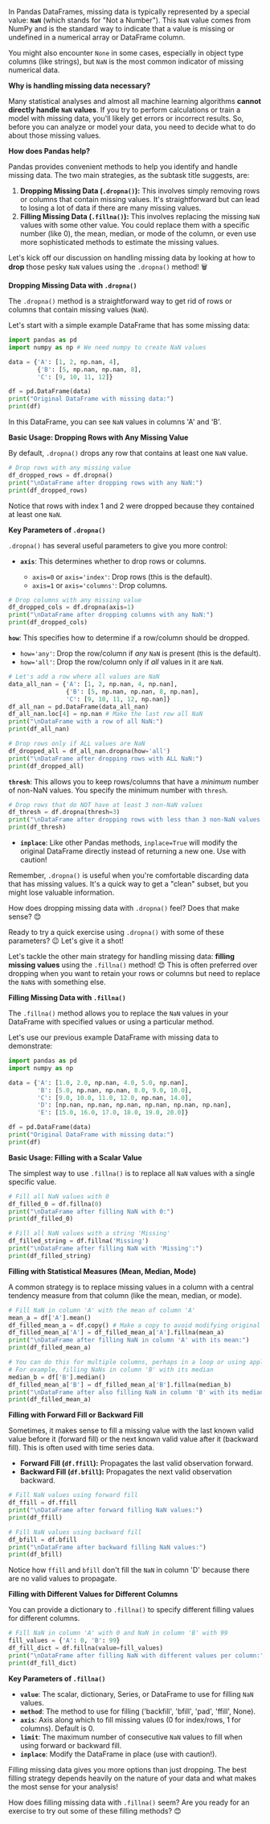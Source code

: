In Pandas DataFrames, missing data is typically represented by a special value: **`NaN`** (which stands for "Not a Number"). This `NaN` value comes from NumPy and is the standard way to indicate that a value is missing or undefined in a numerical array or DataFrame column.

You might also encounter `None` in some cases, especially in object type columns (like strings), but `NaN` is the most common indicator of missing numerical data.

**Why is handling missing data necessary?**

Many statistical analyses and almost all machine learning algorithms **cannot directly handle `NaN` values**. If you try to perform calculations or train a model with missing data, you'll likely get errors or incorrect results. So, before you can analyze or model your data, you need to decide what to do about those missing values.

**How does Pandas help?**

Pandas provides convenient methods to help you identify and handle missing data. The two main strategies, as the subtask title suggests, are:

1. **Dropping Missing Data (`.dropna()`):** This involves simply removing rows or columns that contain missing values. It's straightforward but can lead to losing a lot of data if there are many missing values.
2. **Filling Missing Data (`.fillna()`):** This involves replacing the missing `NaN` values with some other value. You could replace them with a specific number (like 0), the mean, median, or mode of the column, or even use more sophisticated methods to estimate the missing values.

Let's kick off our discussion on handling missing data by looking at how to **drop** those pesky `NaN` values using the `.dropna()` method! 🗑️

**Dropping Missing Data with `.dropna()`**

The `.dropna()` method is a straightforward way to get rid of rows or columns that contain missing values (`NaN`).

Let's start with a simple example DataFrame that has some missing data:

```python
import pandas as pd
import numpy as np # We need numpy to create NaN values

data = {'A': [1, 2, np.nan, 4],
        {'B': [5, np.nan, np.nan, 8],
        'C': [9, 10, 11, 12]}

df = pd.DataFrame(data)
print("Original DataFrame with missing data:")
print(df)
```

In this DataFrame, you can see `NaN` values in columns 'A' and 'B'.

**Basic Usage: Dropping Rows with Any Missing Value**

By default, `.dropna()` drops any row that contains at least one `NaN` value.

```python
# Drop rows with any missing value
df_dropped_rows = df.dropna()
print("\nDataFrame after dropping rows with any NaN:")
print(df_dropped_rows)
```

Notice that rows with index 1 and 2 were dropped because they contained at least one `NaN`.

**Key Parameters of `.dropna()`**

`.dropna()` has several useful parameters to give you more control:

- **`axis`**: This determines whether to drop rows or columns.
    
    - `axis=0` or `axis='index'`: Drop rows (this is the default).
    - `axis=1` or `axis='columns'`: Drop columns.

```python
# Drop columns with any missing value
df_dropped_cols = df.dropna(axis=1)
print("\nDataFrame after dropping columns with any NaN:")
print(df_dropped_cols)
```
**`how`**: This specifies how to determine if a row/column should be dropped.

- `how='any'`: Drop the row/column if _any_ `NaN` is present (this is the default).
- `how='all'`: Drop the row/column only if _all_ values in it are `NaN`.

```python
# Let's add a row where all values are NaN
data_all_nan = {'A': [1, 2, np.nan, 4, np.nan],
                {'B': [5, np.nan, np.nan, 8, np.nan],
                'C': [9, 10, 11, 12, np.nan]}
df_all_nan = pd.DataFrame(data_all_nan)
df_all_nan.loc[4] = np.nan # Make the last row all NaN
print("\nDataFrame with a row of all NaN:")
print(df_all_nan)

# Drop rows only if ALL values are NaN
df_dropped_all = df_all_nan.dropna(how='all')
print("\nDataFrame after dropping rows with ALL NaN:")
print(df_dropped_all)
```

**`thresh`**: This allows you to keep rows/columns that have a _minimum_ number of non-NaN values. You specify the minimum number with `thresh`.

```python
# Drop rows that do NOT have at least 3 non-NaN values
df_thresh = df.dropna(thresh=3)
print("\nDataFrame after dropping rows with less than 3 non-NaN values:")
print(df_thresh)
```

- **`inplace`**: Like other Pandas methods, `inplace=True` will modify the original DataFrame directly instead of returning a new one. Use with caution!
    

Remember, `.dropna()` is useful when you're comfortable discarding data that has missing values. It's a quick way to get a "clean" subset, but you might lose valuable information.

How does dropping missing data with `.dropna()` feel? Does that make sense? 😊

Ready to try a quick exercise using `.dropna()` with some of these parameters? 😉 Let's give it a shot!

Let's tackle the other main strategy for handling missing data: **filling missing values** using the `.fillna()` method! 😊 This is often preferred over dropping when you want to retain your rows or columns but need to replace the `NaN`s with something else.

**Filling Missing Data with `.fillna()`**

The `.fillna()` method allows you to replace the `NaN` values in your DataFrame with specified values or using a particular method.

Let's use our previous example DataFrame with missing data to demonstrate:

```python
import pandas as pd
import numpy as np

data = {'A': [1.0, 2.0, np.nan, 4.0, 5.0, np.nan],
        'B': [5.0, np.nan, np.nan, 8.0, 9.0, 10.0],
        'C': [9.0, 10.0, 11.0, 12.0, np.nan, 14.0],
        'D': [np.nan, np.nan, np.nan, np.nan, np.nan, np.nan],
        'E': [15.0, 16.0, 17.0, 18.0, 19.0, 20.0]}

df = pd.DataFrame(data)
print("Original DataFrame with missing data:")
print(df)
```

**Basic Usage: Filling with a Scalar Value**

The simplest way to use `.fillna()` is to replace all `NaN` values with a single specific value.

```python
# Fill all NaN values with 0
df_filled_0 = df.fillna(0)
print("\nDataFrame after filling NaN with 0:")
print(df_filled_0)

# Fill all NaN values with a string 'Missing'
df_filled_string = df.fillna('Missing')
print("\nDataFrame after filling NaN with 'Missing':")
print(df_filled_string)
```

**Filling with Statistical Measures (Mean, Median, Mode)**

A common strategy is to replace missing values in a column with a central tendency measure from that column (like the mean, median, or mode).

```python
# Fill NaN in column 'A' with the mean of column 'A'
mean_a = df['A'].mean()
df_filled_mean_a = df.copy() # Make a copy to avoid modifying original df for next examples
df_filled_mean_a['A'] = df_filled_mean_a['A'].fillna(mean_a)
print("\nDataFrame after filling NaN in column 'A' with its mean:")
print(df_filled_mean_a)

# You can do this for multiple columns, perhaps in a loop or using apply
# For example, filling NaNs in column 'B' with its median
median_b = df['B'].median()
df_filled_mean_a['B'] = df_filled_mean_a['B'].fillna(median_b)
print("\nDataFrame after also filling NaN in column 'B' with its median:")
print(df_filled_mean_a)
```

**Filling with Forward Fill or Backward Fill**

Sometimes, it makes sense to fill a missing value with the last known valid value before it (forward fill) or the next known valid value after it (backward fill). This is often used with time series data.

- **Forward Fill (`df.ffill`):** Propagates the last valid observation forward.
- **Backward Fill (`df.bfill`):** Propagates the next valid observation backward.

```python
# Fill NaN values using forward fill
df_ffill = df.ffill
print("\nDataFrame after forward filling NaN values:")
print(df_ffill)

# Fill NaN values using backward fill
df_bfill = df.bfill
print("\nDataFrame after backward filling NaN values:")
print(df_bfill)
```

Notice how `ffill` and `bfill` don't fill the `NaN` in column 'D' because there are no valid values to propagate.

**Filling with Different Values for Different Columns**

You can provide a dictionary to `.fillna()` to specify different filling values for different columns.

```python
# Fill NaN in column 'A' with 0 and NaN in column 'B' with 99
fill_values = {'A': 0, 'B': 99}
df_fill_dict = df.fillna(value=fill_values)
print("\nDataFrame after filling NaN with different values per column:")
print(df_fill_dict)
```

**Key Parameters of `.fillna()`**

- **`value`**: The scalar, dictionary, Series, or DataFrame to use for filling `NaN` values.
- **`method`**: The method to use for filling ('backfill', 'bfill', 'pad', 'ffill', None).
- **`axis`**: Axis along which to fill missing values (0 for index/rows, 1 for columns). Default is 0.
- **`limit`**: The maximum number of consecutive `NaN` values to fill when using forward or backward fill.
- **`inplace`**: Modify the DataFrame in place (use with caution!).

Filling missing data gives you more options than just dropping. The best filling strategy depends heavily on the nature of your data and what makes the most sense for your analysis!

How does filling missing data with `.fillna()` seem? Are you ready for an exercise to try out some of these filling methods? 😊